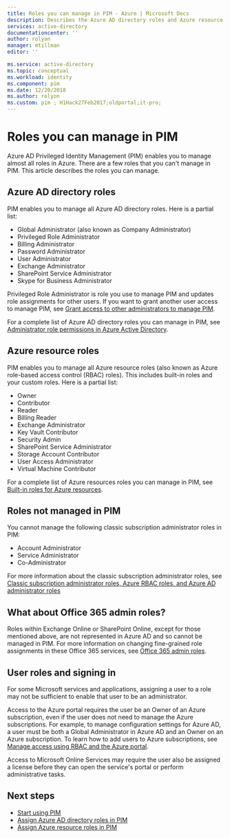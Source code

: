 ```yaml
---
title: Roles you can manage in PIM - Azure | Microsoft Docs
description: Describes the Azure AD directory roles and Azure resource roles you can manage in Azure AD Privileged Identity Management (PIM).
services: active-directory
documentationcenter: ''
author: rolyon
manager: mtillman
editor: ''

ms.service: active-directory
ms.topic: conceptual
ms.workload: identity
ms.component: pim
ms.date: 12/20/2018
ms.author: rolyon
ms.custom: pim ; H1Hack27Feb2017;oldportal;it-pro;
---
```


# Roles you can manage in PIM

Azure AD Privileged Identity Management (PIM) enables you to manage almost all roles in Azure. There are a few roles that you can't manage in PIM. This article describes the roles you can manage.

## Azure AD directory roles

PIM enables you to manage all Azure AD directory roles. Here is a partial list:

- Global Administrator (also known as Company Administrator)
- Privileged Role Administrator
- Billing Administrator
- Password Administrator
- User Administrator
- Exchange Administrator
- SharePoint Service Administrator
- Skype for Business Administrator

Privileged Role Administrator is role you use to manage PIM and updates role assignments for other users. If you want to grant another user access to manage PIM, see [Grant access to other administrators to manage PIM](pim-how-to-give-access-to-pim.md).

For a complete list of Azure AD directory roles you can manage in PIM, see [Administrator role permissions in Azure Active Directory](../users-groups-roles/directory-assign-admin-roles.md).

## Azure resource roles

PIM enables you to manage all Azure resource roles (also known as Azure role-based access control (RBAC) roles). This includes built-in roles and your custom roles. Here is a partial list:

- Owner
- Contributor
- Reader
- Billing Reader
- Exchange Administrator
- Key Vault Contributor
- Security Admin
- SharePoint Service Administrator
- Storage Account Contributor
- User Access Administrator
- Virtual Machine Contributor

For a complete list of Azure resources roles you can manage in PIM, see [Built-in roles for Azure resources](../users-groups-roles/directory-assign-admin-roles.md).

## Roles not managed in PIM

You cannot manage the following classic subscription administrator roles in PIM:

- Account Administrator
- Service Administrator
- Co-Administrator

For more information about the classic subscription administrator roles, see [Classic subscription administrator roles, Azure RBAC roles, and Azure AD administrator roles](../../role-based-access-control/rbac-and-directory-admin-roles.md)

## What about Office 365 admin roles?

Roles within Exchange Online or SharePoint Online, except for those mentioned above, are not represented in Azure AD and so cannot be managed in PIM. For more information on changing fine-grained role assignments in these Office 365 services, see [Office 365 admin roles](https://docs.microsoft.com/office365/admin/add-users/about-admin-roles).

## User roles and signing in

For some Microsoft services and applications, assigning a user to a role may not be sufficient to enable that user to be an administrator.

Access to the Azure portal requires the user be an Owner of an Azure subscription, even if the user does not need to manage the Azure subscriptions.  For example, to manage configuration settings for Azure AD, a user must be both a Global Administrator in Azure AD and an Owner on an Azure subscription.  To learn how to add users to Azure subscriptions, see [Manage access using RBAC and the Azure portal](../../role-based-access-control/role-assignments-portal.md).

Access to Microsoft Online Services may require the user also be assigned a license before they can open the service's portal or perform administrative tasks.

## Next steps

- [Start using PIM](pim-getting-started.md)
- [Assign Azure AD directory roles in PIM](pim-how-to-add-role-to-user.md)
- [Assign Azure resource roles in PIM](pim-resource-roles-assign-roles.md)
